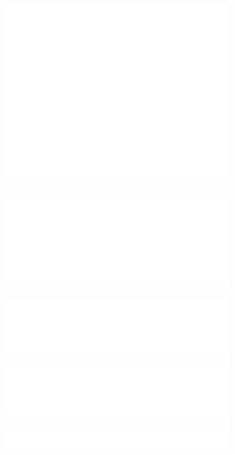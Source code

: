 ![Metrics](/github-metrics.svg)
# ![Metrics](/metrics.plugin.isocalendar.svg)
![Metrics](/metrics.plugin.calendar.svg)
![Metrics](/metrics.plugin.languages.details.svg)
![Metrics](/metrics.plugin.achievements.svg)

